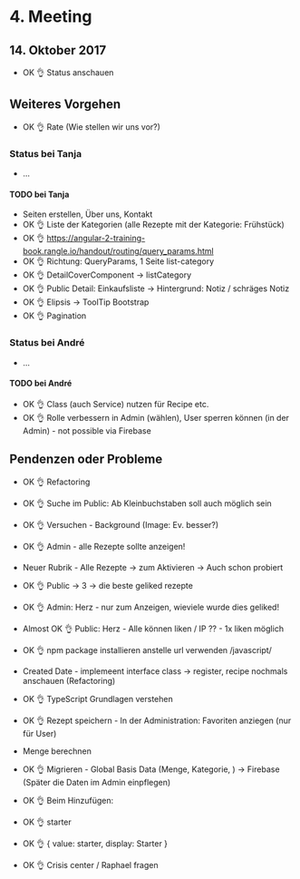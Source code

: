 # 4. Meeting

## 14. Oktober 2017

- OK 👌 Status anschauen

## Weiteres Vorgehen

- OK 👌 Rate (Wie stellen wir uns vor?)

### Status bei Tanja

- ...

#### TODO bei Tanja

- Seiten erstellen, Über uns, Kontakt
- OK 👌 Liste der Kategorien (alle Rezepte mit der Kategorie: Frühstück)
- OK 👌 https://angular-2-training-book.rangle.io/handout/routing/query_params.html
- OK 👌 Richtung: QueryParams, 1 Seite list-category
- OK 👌 DetailCoverComponent -> listCategory
- OK 👌 Public Detail: Einkaufsliste -> Hintergrund: Notiz / schräges Notiz
- OK 👌 Elipsis -> ToolTip Bootstrap
- OK 👌 Pagination

### Status bei André

- ...

#### TODO bei André

- OK 👌 Class (auch Service) nutzen für Recipe etc.
- OK 👌 Rolle verbessern in Admin (wählen), User sperren können (in der Admin) - not possible via Firebase

## Pendenzen oder Probleme

- OK 👌 Refactoring

- OK 👌 Suche im Public: Ab Kleinbuchstaben soll auch möglich sein
- OK 👌 Versuchen - Background (Image: Ev. besser?)
- OK 👌 Admin - alle Rezepte sollte anzeigen!
- Neuer Rubrik - Alle Rezepte -> zum Aktivieren -> Auch schon probiert
- OK 👌 Public -> 3 -> die beste geliked rezepte
- OK 👌 Admin: Herz - nur zum Anzeigen, wieviele wurde dies geliked!

- Almost OK 👌 Public: Herz - Alle können liken / IP ?? - 1x liken möglich

- OK 👌 npm package installieren anstelle url verwenden /javascript/

- Created Date - implemeent interface class -> register, recipe nochmals anschauen (Refactoring)

- OK 👌 TypeScript Grundlagen verstehen

- OK 👌 Rezept speichern - In der Administration: Favoriten anziegen (nur für User)
- Menge berechnen
- OK 👌 Migrieren - Global Basis Data (Menge, Kategorie, ) -> Firebase (Später die Daten im Admin einpflegen)

- OK 👌 Beim Hinzufügen:

- OK 👌 starter

- OK 👌 {
    value: starter,
    display: Starter
  }

- OK 👌 Crisis center / Raphael fragen
